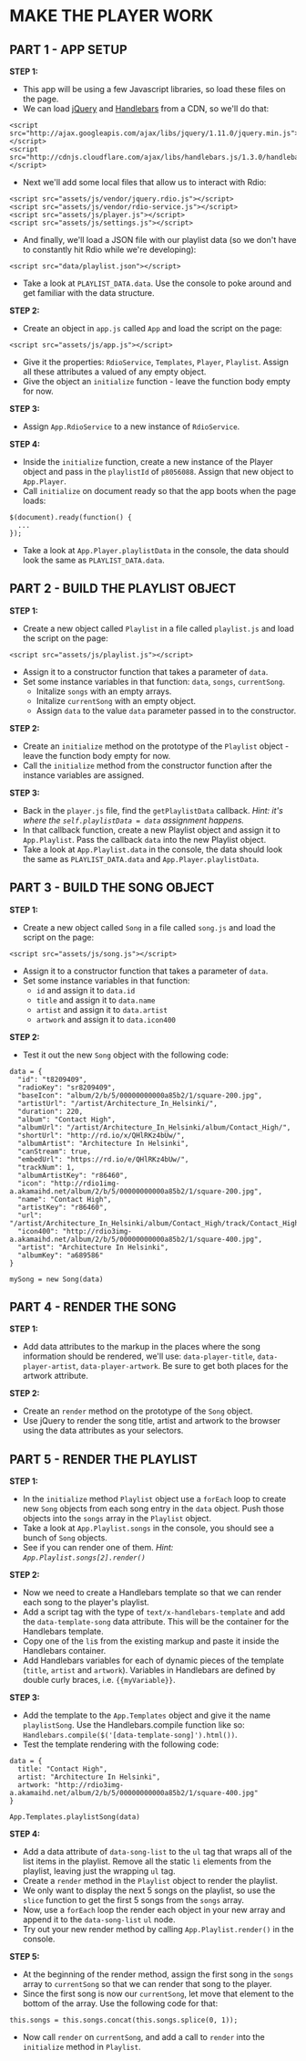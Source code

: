 # MAKE THE PLAYER WORK

## PART 1 - APP SETUP
**STEP 1:**
* This app will be using a few Javascript libraries, so load these files on the page.
* We can load [jQuery](http://jquery.com/) and [Handlebars](http://handlebarsjs.com/) from a CDN, so we'll do that:

```
<script src="http://ajax.googleapis.com/ajax/libs/jquery/1.11.0/jquery.min.js"></script>
<script src="http://cdnjs.cloudflare.com/ajax/libs/handlebars.js/1.3.0/handlebars.min.js"></script>
```

* Next we'll add some local files that allow us to interact with Rdio:

```
<script src="assets/js/vendor/jquery.rdio.js"></script>
<script src="assets/js/vendor/rdio-service.js"></script>
<script src="assets/js/player.js"></script>
<script src="assets/js/settings.js"></script>
```

* And finally, we'll load a JSON file with our playlist data (so we don't have to constantly hit Rdio while we're developing):

```
<script src="data/playlist.json"></script>
```

* Take a look at `PLAYLIST_DATA.data`. Use the console to poke around and get familiar with the data structure.


**STEP 2:**
* Create an object in `app.js` called `App` and load the script on the page:

```
<script src="assets/js/app.js"></script>
```

* Give it the properties: `RdioService`, `Templates`, `Player`, `Playlist`. Assign all these attributes a valued of any empty object.
* Give the object an `initialize` function - leave the function body empty for now.

**STEP 3:**
* Assign `App.RdioService` to a new instance of `RdioService`.

**STEP 4:**
* Inside the `initialize` function, create a new instance of the Player object and pass in the `playlistId` of `p8056088`. Assign that new object to `App.Player`.
* Call `initialize` on document ready so that the app boots when the page loads:

```
$(document).ready(function() {
  ...
});
```

* Take a look at `App.Player.playlistData` in the console, the data should look the same as `PLAYLIST_DATA.data`.

## PART 2 - BUILD THE PLAYLIST OBJECT

**STEP 1:**
* Create a new object called `Playlist` in a file called `playlist.js` and load the script on the page:

```
<script src="assets/js/playlist.js"></script>
```

* Assign it to a constructor function that takes a parameter of `data`.
* Set some instance variables in that function: `data`, `songs`, `currentSong`.
  * Initalize `songs` with an empty arrays.
  * Initalize `currentSong` with an empty object.
  * Assign `data` to the value `data` parameter passed in to the constructor.

**STEP 2:**
* Create an `initialize` method on the prototype of the `Playlist` object - leave the function body empty for now.
* Call the `initialize` method from the constructor function after the instance variables are assigned.

**STEP 3:**
* Back in the `player.js` file, find the `getPlaylistData` callback. *Hint: it's where the `self.playlistData = data` assignment happens.*
* In that callback function, create a new Playlist object and assign it to `App.Playlist`. Pass the callback `data` into the new Playlist object.
* Take a look at `App.Playlist.data` in the console, the data should look the same as `PLAYLIST_DATA.data` and `App.Player.playlistData`.


## PART 3 - BUILD THE SONG OBJECT

**STEP 1:**
* Create a new object called `Song` in a file called `song.js` and load the script on the page:

```
<script src="assets/js/song.js"></script>
```

* Assign it to a constructor function that takes a parameter of `data`.
* Set some instance variables in that function:
  * `id` and assign it to `data.id`
  * `title` and assign it to `data.name`
  * `artist` and assign it to `data.artist`
  * `artwork` and assign it to `data.icon400`

**STEP 2:**
* Test it out the new `Song` object with the following code:

```
data = {
  "id": "t8209409",
  "radioKey": "sr8209409",
  "baseIcon": "album/2/b/5/00000000000a85b2/1/square-200.jpg",
  "artistUrl": "/artist/Architecture_In_Helsinki/",
  "duration": 220,
  "album": "Contact High",
  "albumUrl": "/artist/Architecture_In_Helsinki/album/Contact_High/",
  "shortUrl": "http://rd.io/x/QHlRKz4bUw/",
  "albumArtist": "Architecture In Helsinki",
  "canStream": true,
  "embedUrl": "https://rd.io/e/QHlRKz4bUw/",
  "trackNum": 1,
  "albumArtistKey": "r86460",
  "icon": "http://rdio1img-a.akamaihd.net/album/2/b/5/00000000000a85b2/1/square-200.jpg",
  "name": "Contact High",
  "artistKey": "r86460",
  "url": "/artist/Architecture_In_Helsinki/album/Contact_High/track/Contact_High/",
  "icon400": "http://rdio3img-a.akamaihd.net/album/2/b/5/00000000000a85b2/1/square-400.jpg",
  "artist": "Architecture In Helsinki",
  "albumKey": "a689586"
}

mySong = new Song(data)
```

## PART 4 - RENDER THE SONG
**STEP 1:**
* Add data attributes to the markup in the places where the song information should be rendered, we'll use: `data-player-title`, `data-player-artist`, `data-player-artwork`. Be sure to get both places for the artwork attribute.

**STEP 2:**
* Create an `render` method on the prototype of the `Song` object.
* Use jQuery to render the song title, artist and artwork to the browser using the data attributes as your selectors.

## PART 5 - RENDER THE PLAYLIST
**STEP 1:**
* In the `initialize` method `Playlist` object use a `forEach` loop to create new `Song` objects from each song entry in the `data` object. Push those objects into the `songs` array in the `Playlist` object.
* Take a look at `App.Playlist.songs` in the console, you should see a bunch of `Song` objects.
* See if you can render one of them. *Hint: `App.Playlist.songs[2].render()`*

**STEP 2:**
* Now we need to create a Handlebars template so that we can render each song to the player's playlist.
* Add a script tag with the type of `text/x-handlebars-template` and add the `data-template-song` data attribute. This will be the container for the Handlebars template.
* Copy one of the `li`s from the existing markup and paste it inside the Handlebars container.
* Add Handlebars variables for each of dynamic pieces of the template (`title`, `artist` and `artwork`). Variables in Handlebars are defined by double curly braces, i.e. `{{myVariable}}`.

**STEP 3:**
* Add the template to the `App.Templates` object and give it the name `playlistSong`. Use the Handlebars.compile function like so: `Handlebars.compile($('[data-template-song]').html())`.
* Test the template rendering with the following code:

```
data = {
  title: "Contact High",
  artist: "Architecture In Helsinki",
  artwork: "http://rdio3img-a.akamaihd.net/album/2/b/5/00000000000a85b2/1/square-400.jpg"
}

App.Templates.playlistSong(data)
```

**STEP 4:**
* Add a data attribute of `data-song-list` to the `ul` tag that wraps all of the list items in the playlist. Remove all the static `li` elements from the playlist, leaving just the wrapping `ul` tag.
* Create a `render` method in the `Playlist` object to render the playlist.
* We only want to display the next 5 songs on the playlist, so use the `slice` function to get the first 5 songs from the `songs` array.
* Now, use a `forEach` loop the render each object in your new array and append it to the `data-song-list` `ul` node.
* Try out your new render method by calling `App.Playlist.render()` in the console.

**STEP 5:**
* At the beginning of the render method, assign the first song in the `songs` array to `currentSong` so that we can render that song to the player.
* Since the first song is now our `currentSong`, let move that element to the bottom of the array. Use the following code for that:

```
this.songs = this.songs.concat(this.songs.splice(0, 1));
```
* Now call `render` on `currentSong`, and add a call to `render` into the `initialize` method in `Playlist`.
